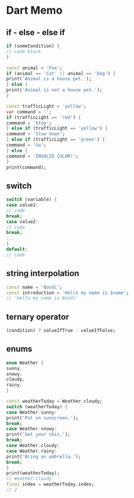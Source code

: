 # Dart Memo

## if - else - else if
```dart
if (someCondition) {
// code block
}
```
```dart
const animal = 'Fox';
if (animal == 'Cat' || animal == 'Dog') {
print('Animal is a house pet.');
} else {
print('Animal is not a house pet.');
}
```
```dart
const trafficLight = 'yellow';
var command = '';
if (trafficLight == 'red') {
command = 'Stop';
} else if (trafficLight == 'yellow') {
command = 'Slow down';
} else if (trafficLight == 'green') {
command = 'Go';
} else {
command = 'INVALID COLOR!';
}
print(command);
```
## switch
```dart
switch (variable) {
case value1:
// code
break;
case value2:
// code
break;
...
}
default:
// code
```
## string interpolation
```dart
const name = 'Bondi';
const introduction = 'Hello my name is $name';
// 'Hello my name is Bondi'
```
## ternary operator
```dart
(condition) ? valueIfTrue : valueIfFalse;
```
## enums
```dart
enum Weather {
sunny,
snowy,
cloudy,
rainy,
}
```
```dart
const weatherToday = Weather.cloudy;
switch (weatherToday) {
case Weather.sunny:
print('Put on sunscreen.');
break;
case Weather.snowy:
print('Get your skis.');
break;
case Weather.cloudy:
case Weather.rainy:
print('Bring an umbrella.');
break;
}
print(weatherToday);
// Weather.cloudy
final index = weatherToday.index;
// 2
```
